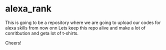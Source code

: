 # alexa_rank

This is going to be a repository where we are going to upload our codes for alexa skills from now onn Lets keep this repo alive and make a lot of conritbution and geta lot of t-shirts.


Cheers!
